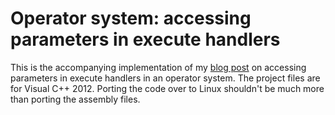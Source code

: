 # Operator system: accessing parameters in execute handlers

This is the accompanying implementation of my [blog post](http://geidav.wordpress.com/2013/07/31/operator-systems-accessing-parameters-in-execute-handlers/) on accessing parameters in execute handlers in an operator system. The project files are for Visual C++ 2012. Porting the code over to Linux shouldn't be much more than porting the assembly files.
